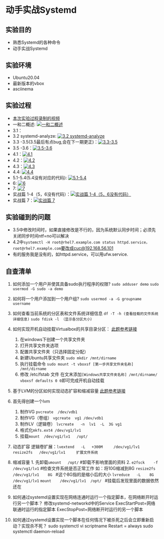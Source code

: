 # 动手实战Systemd

## 实验目的
* 熟悉Systemd的各种命令
* 动手实战Systemd

## 实验环境
* Ubuntu20.04
* 最新版本的vbox
* asciinema

## 实验过程
* [本次实验过程录制的视频](https://asciinema.org/~lsw666-gif)
* 一和二概述: [![一和二概述](https://asciinema.org/a/403613.svg)](https://asciinema.org/a/403613)
* 3.1：
* 3.2 systemd-analyze: [![3.2 systemd-analyze](https://asciinema.org/a/403598.svg)](https://asciinema.org/a/403598)
* 3.3 -3.5(3.5最后有点bug,会在下一期更正)：[![3.3-3.5](https://asciinema.org/a/403603.svg)](https://asciinema.org/a/403603)
* 3.5 -3.6：[![3.5-3.6](https://asciinema.org/a/403610.svg)](https://asciinema.org/a/403610)
* 4.1：[![4.1](https://asciinema.org/a/403617.svg)](https://asciinema.org/a/403617)
* 4.2：[![4.2](https://asciinema.org/a/403811.svg)](https://asciinema.org/a/403811)
* 4.3：[![4.3](https://asciinema.org/a/403816.svg)](https://asciinema.org/a/403816)
* 4.4: [![4.4](https://asciinema.org/a/403647.svg)](https://asciinema.org/a/403647)
* 5.1-5.4(5.4没有对应的代码): [![5.1-5.4](https://asciinema.org/a/403650.svg)](https://asciinema.org/a/403650)
* 6: [![6](https://asciinema.org/a/403653.svg)](https://asciinema.org/a/403653)
* 7: [![7](https://asciinema.org/a/403658.svg)](https://asciinema.org/a/403658)
* 实战篇 1-4（5，6没有代码）：[![实战篇 1-4（5，6没有代码）](https://asciinema.org/a/403690.svg)](https://asciinema.org/a/403690)
* 实战篇 7：[![实战篇 7](https://asciinema.org/a/404194.svg)](https://asciinema.org/a/404194)

## 实验碰到的问题
* 3.5中修改时间时，如果直接修改是不行的，因为系统默认同步时间；必须先关闭同步时间ntf=no可以解决
* 4.2中```systemctl -H root@rhel7.example.com status httpd.service，root@rhel7.example.com```要改成cuc@192.168.56.101
* 有的服务我是没有的，如httpd.service，可以用ufw.service.

## 自查清单
1. 如何添加一个用户并使其具备sudo执行程序的权限?
  ```sudo adduser demo``` 
  ```sudo usermod -G sudo -a demo```

2. 如何将一个用户添加到一个用户组?
  ```sudo usermod -a -G groupname username```

3. 如何查看当前系统的分区表和文件系统详细信息
  ```df -T -h (查看挂载的文件系统详细信息)```
  ```sudo fdisk -l （显示各分区大小）```

4. 如何实现开机自动挂载Virtualbox的共享目录分区：
   [此题参考链接](https://blog.csdn.net/hexf9632/article/details/93774198)
    1. 在windows下创建一个共享文件夹
    2. 打开共享文件夹选项
    3. 配置共享文件夹（只选择固定分配）
    4. 新建Ubuntu共享文件夹  ```sudo mkdir /mnt/dirname ```
    5. 执行挂载命令 ```sudo mount -t vboxsf [第一步共享文件夹名称] /mnt/dirname```
    6. 修改 /etc/fstab 文件 在文末添加```[Windows共享文件夹名称] /mnt/dirname/ vboxsf defaults 0 0```即可完成开机自动挂载
   
5. 基于LVM的分区如何实现动态扩容和缩减容量
  [此题参考链接](https://blog.csdn.net/weixin_34044273/article/details/92033124) 
  1. 首先得创建一个lvm
     1. 制作VG
     ```pvcreate  /dev/vdb1```
     2. 制作VG（卷组）
     ```vgcreate  vg1 /dev/vdb1```
     3. 制作LV（逻辑卷）
    ```lvcreate   -n  lv1  -L  3G vg1```
     4. 格式化```mkfs.ext4 /dev/vg1/lv1```
     5. 挂载```mount  /dev/vg1/lv1   /opt/```
  2. 动态扩容
    逻辑卷扩展：```lvextend   -L   +300M     /dev/vg1/lv1```
    ```resize2fs   /dev/vg1/lv1     扩展文件系统```
  3. 缩减容量
    1. 先卸载```umount   /opt/```                   #卸载不影响里面的资料
    2. ```e2fsck    -f   /dev/vg1/lv1```            #检查文件系统是否正常工作
    如：将10G缩减到8G
    ```resize2fs      /dev/vg1/lv1    8G ```          #这个8G指的是缩小后的大小
    ```lvreduce   -L    8G   /dev/vg1/lv1```
    ```mount    /dev/vg1/lv1  /opt/ ```                 #挂载后发现里面的数据依然还在

6. 如何通过systemd设置实现在网络连通时运行一个指定脚本，在网络断开时运行另一个脚本？
    修改systemd-networkd中的Service
	  ExecStartPost=网络联通时运行的指定脚本
    ExecStopPost=网络断开时运行的另一个脚本
    
7. 如何通过systemd设置实现一个脚本在任何情况下被杀死之后会立即重新启动？实现杀不死？
    sudo systemctl vi scriptname
    Restart = always
    sudo systemctl daemon-reload



